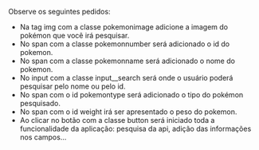 Observe os seguintes pedidos:

- Na tag img com a classe pokemonimage adicione a imagem do pokémon que você irá pesquisar.
- No span com a classe pokemonnumber será adicionado o id do pokemon.
- No span com a classe pokemonname será adicionado o nome do pokemon.
- No input com a classe input\_\_search será onde o usuário poderá pesquisar pelo nome ou pelo id.
- No span com o id pokemontype será adicionado o tipo do pokémon pesquisado.
- No span com o id weight irá ser apresentado o peso do pokemon.
- Ao clicar no botão com a classe button será iniciado toda a funcionalidade da aplicação: pesquisa da api, adição das informações nos campos…

